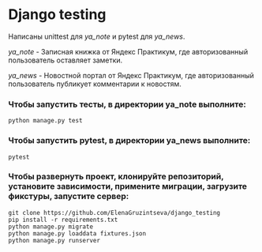 # Django testing

Написаны unittest для *ya_note* и pytest для *ya_news*.

*ya_note* - Записная книжка от Яндекс Практикум, где авторизованный пользователь оставляет заметки.

*ya_news* - Новостной портал от Яндекс Практикум, где авторизованный пользователь публикует комментарии к новостям.

### Чтобы запустить тесты, в директории ya_note выполните:

```
python manage.py test
```

### Чтобы запустить pytest, в директории ya_news выполните:

```
pytest
```

### Чтобы развернуть проект, клонируйте репозиторий, установите зависимости, примените миграции, загрузите фикстуры, запустите сервер:

```
git clone https://github.com/ElenaGruzintseva/django_testing
pip install -r requirements.txt
python manage.py migrate
python manage.py loaddata fixtures.json
python manage.py runserver
```
